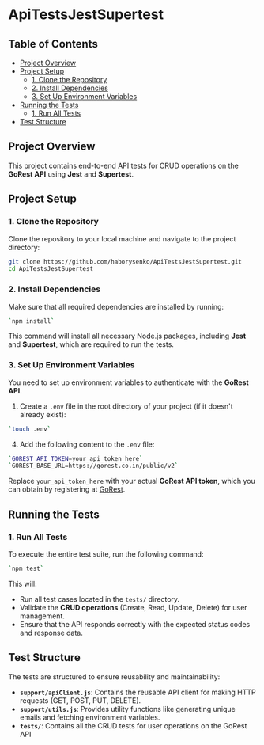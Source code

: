 # ApiTestsJestSupertest
## Table of Contents
- [Project Overview](#project-overview)
- [Project Setup](#project-setup)
  - [1. Clone the Repository](#1-clone-the-reposiory)
  - [2. Install Dependencies](#2-install-dependencies)
  - [3. Set Up Environment Variables](#3-set-up-environment-variables)
- [Running the Tests](#running-the-tests)
  - [1. Run All Tests](#1-run-all-tests)
- [Test Structure](#test-structure)

## Project Overview
This project contains end-to-end API tests for CRUD operations on the **GoRest API** using **Jest** and **Supertest**.

## Project Setup
### 1. Clone the Repository

Clone the repository to your local machine and navigate to the project directory:
```bash  
git clone https://github.com/haborysenko/ApiTestsJestSupertest.git  
cd ApiTestsJestSupertest
```

### 2. Install Dependencies
Make sure that all required dependencies are installed by running:
```bash  
`npm install`
```

This command will install all necessary Node.js packages, including **Jest** and **Supertest**, which are required to run the tests.

### 3. Set Up Environment Variables
You need to set up environment variables to authenticate with the **GoRest API**.

1. Create a `.env` file in the root directory of your project (if it doesn't already exist):
```bash  
`touch .env`
```

4. Add the following content to the `.env` file:
```bash  
`GOREST_API_TOKEN=your_api_token_here`  
`GOREST_BASE_URL=https://gorest.co.in/public/v2`
```

Replace `your_api_token_here` with your actual **GoRest API token**, which you can obtain by registering at [GoRest](https://gorest.co.in).

## Running the Tests
### 1. Run All Tests
To execute the entire test suite, run the following command:
```bash  
`npm test`
```

This will:
- Run all test cases located in the `tests/` directory.
- Validate the **CRUD operations** (Create, Read, Update, Delete) for user management.
- Ensure that the API responds correctly with the expected status codes and response data.

## Test Structure
The tests are structured to ensure reusability and maintainability:

- **`support/apiClient.js`**: Contains the reusable API client for making HTTP requests (GET, POST, PUT, DELETE).
- **`support/utils.js`**: Provides utility functions like generating unique emails and fetching environment variables.
- **`tests/`**: Contains all the CRUD tests for user operations on the GoRest API
